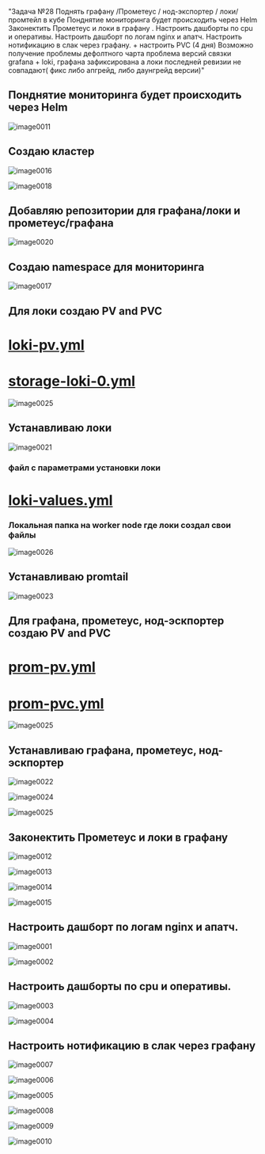 "Задача №28  Поднять графану /Прометеус / нод-экспортер / локи/промтейл в кубе Понднятие мониторинга будет происходить через Helm 
Законектить Прометеус и локи в графану . Настроить дашборты по cpu и оперативы. Настроить дашборт по логам nginx и апатч. Настроить нотификацию 
в слак через графану. + настроить PVC (4 дня)
Возможно получение проблемы дефолтного чарта проблема версий связки grafana + loki, графана зафиксирована а локи последней ревизии не совпадают( фикс либо апгрейд, либо даунгрейд версии)" 

## Понднятие мониторинга будет происходить через Helm 

![image0011](image0011.png)

## Создаю кластер

![image0016](image0016.png)

![image0018](image0018.png)

## Добавляю репозитории для графана/локи и прометеус/графана

![image0020](image0020.png)

## Создаю namespace для мониторинга

![image0017](image0017.png)

## Для локи создаю PV and PVC

# [loki-pv.yml](loki-pv.yml)

# [storage-loki-0.yml](storage-loki-0.yml)

![image0025](image0025.png)

## Устанавливаю локи

![image0021](image0021.png)

### файл с параметрами установки локи

# [loki-values.yml](loki-values.yml)

### Локальная папка на worker node где локи создал свои файлы

![image0026](image0026.png)




## Устанавливаю promtail 

![image0023](image0023.png)

## Для графана, прометеус, нод-эскпортер  создаю PV and PVC

# [prom-pv.yml](prom-pv.yml)

# [prom-pvc.yml](prom-pvc.yml)

![image0025](image0025.png)

## Устанавливаю графана, прометеус, нод-эскпортер 

![image0022](image0022.png)

![image0024](image0024.png)

![image0025](image0025.png)

## Законектить Прометеус и локи в графану 

![image0012](image0012.png)

![image0013](image0013.png)

![image0014](image0014.png)

![image0015](image0015.png)

## Настроить дашборт по логам nginx и апатч.

![image0001](image0001.png)

![image0002](image0002.png)

## Настроить дашборты по cpu и оперативы.

![image0003](image0003.png)

![image0004](image0004.png)

## Настроить нотификацию в слак через графану

![image0007](image0007.png)

![image0006](image0006.png)

![image0005](image0005.png)

![image0008](image0008.png)

![image0009](image0009.png)

![image0010](image0010.png)